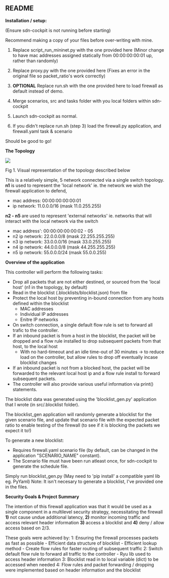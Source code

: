 ## README ##

**Installation / setup:**

(Ensure sdn-cockpit is not running before starting)

Recommend making a copy of your files before over-writing with mine.

1. Replace script_run_mininet.py with the one provided here
	(Minor change to have mac addresses assigned statically from 00:00:00:00:01 up, rather than randomly)

2. Replace proxy.py with the one provided here
	(Fixes an error in the original file so packet_ratio's work correctly)

3. **OPTIONAL** Replace run.sh with the one provided here to load firewall as default instead of demo.

4. Merge scenarios, src and tasks folder with you local folders within sdn-cockpit

5. Launch sdn-cockpit as normal.

6. If you didn't replace run.sh (step 3) load the firewall.py application, and firewall.yaml task & scenario

Should be good to go!

**The Topology**

<img src="https://gitlab2.eeecs.qub.ac.uk/40315028/csc7078-project-andrewpickard/raw/master/imgs/Topology.png" />

Fig 1. Visual representation of the topology described below

This is a relatively simple, 5 network connected via a single switch topology.
**n1** is used to represent the 'local network' ie. the network we wish the firewall application to defend,
- mac address: 00:00:00:00:00:01
- ip network: 11.0.0.0/16 (mask 11.0.255.255)

**n2 - n5** are used to represent 'external networks' ie. networks that will interact with the local network via the switch
- mac address': 00:00:00:00:00:02 - 05
- n2 ip network: 22.0.0.0/8 (mask 22.255.255.255)
- n3 ip network: 33.0.0.0/16 (mask 33.0.255.255)
- n4 ip network: 44.0.0.0/8 (mask 44.255.255.255)
- n5 ip network: 55.0.0.0/24 (mask 55.0.0.255)

**Overview of the application**

This controller will perform the following tasks:
- Drop all packets that are not either destined, or sourced from the 'local host' (n1 in the topology, by default)
- Read in the blocklist (.blocklists/blocklist.json) from file
- Protect the local host by preventing in-bound connection from any hosts defined within the blocklist
	- MAC addresses
	- Individual IP addresses
	- Enitre IP networks
- On switch connection, a single default flow rule is set to forward all trafic to the controller.
- If an inbound packet is from a host in the blocklist, the packet will be dropped and a flow rule installed to drop subsequent packets from that host, to the local host
	- With no hard-timeout and an idle time-out of 30 minutes -> to reduce load on the controller, but allow rules to drop off eventually incase blocklist changes
- If an inbound packet is not from a blocked host, the packet will be forwarded to the relevant local host ip and a flow rule install to forward subsequent packets.
- The controller will also provide various useful information via print() statements.

The blocklist data was generated using the 'blocklist_gen.py' application that I wrote (in src/.blocklist folder).

The blocklist_gen application will randomly generate a blocklist for the given scenario file, and update that 
scenario file with the expected packet ratio to enable testing of the firewall (to see if it is blocking the packets we expect it to!)

To generate a new blocklist:

- Requires firewall.yaml scenario file (by default, can be changed in the application "SCENARIO_NAME" constant).
- The Scenario file must have been run atleast once, for sdn-cockpit to generate the schedule file.

Simply run blocklist_gen.py
(May need to 'pip install' a compatible yaml lib eg. PyYaml)
Note: It isn't necesary to generate a blocklist, I've provided one in the files.

**Security Goals & Project Summary**

The intention of this firewall application was that it would be used as a single component in a multilevel security strategy,
necessitating the firewall **1)** not cause undue additional latency, **2)** monitor incoming traffic and access relevant header information 
**3)** access a blocklist and **4)** deny / allow access based on 2/3.

These goals were achieved by:
1: Ensuring the firewall processes packets as fast as possible
    - Efficient data structure of blocklist
    - Efficient lookup method
    - Create flow rules for faster routing of subsequent traffic
2: Switch default flow rule to forward all traffic to the controller
    - Ryu lib used to access header information
3: Blocklist read in to local variable (dict) to be accessed when needed
4: Flow rules and packet forwarding / dropping were implemented based on header information and the blocklist